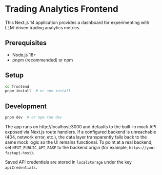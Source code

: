 # Trading Analytics Frontend

This Next.js 14 application provides a dashboard for experimenting with LLM-driven trading analytics metrics.

## Prerequisites
- Node.js 18+
- pnpm (recommended) or npm

## Setup

```bash
cd frontend
pnpm install  # or npm install
```

## Development

```bash
pnpm dev  # or npm run dev
```

The app runs on http://localhost:3000 and defaults to the built-in mock API exposed via Next.js route handlers.
If a configured backend is unreachable (404, network error, etc.), the data layer transparently falls back to the same mock logic so the UI remains functional.
To point at a real backend, set `NEXT_PUBLIC_API_BASE` to the backend origin (for example, `https://your-fastapi-host`).

Saved API credentials are stored in `localStorage` under the key `apiCredentials`.
